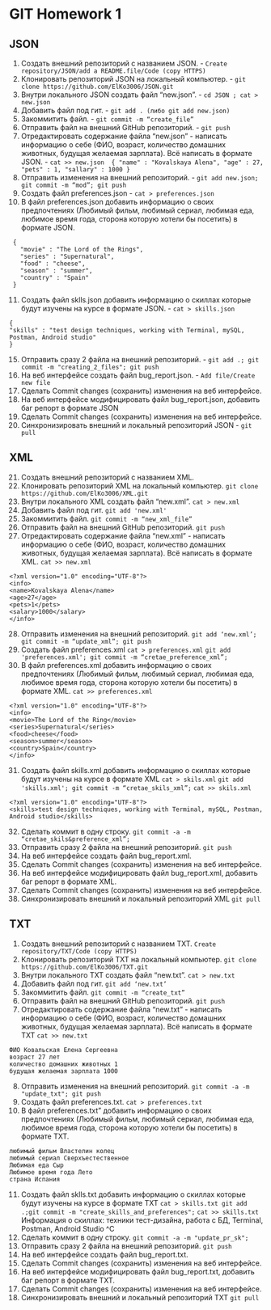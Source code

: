 # GIT Homework 1

## JSON
1. Создать внешний репозиторий c названием JSON. - ```Create repository/JSON/add a README.file/Code (copy HTTPS)```
2. Клонировать репозиторий JSON на локальный компьютер. - ```git clone https://github.com/ElKo3006/JSON.git```
3. Внутри локального JSON создать файл “new.json”. - ```cd JSON ; cat > new.json```
4. Добавить файл под гит. - ```git add . (либо git add new.json)```
5. Закоммитить файл. - ```git commit -m “create_file”```
6. Отправить файл на внешний GitHub репозиторий. - ```git push```
7. Отредактировать содержание файла “new.json” - написать информацию о себе (ФИО, возраст, количество домашних животных, будущая желаемая зарплата). Всё написать в формате JSON. - ```cat >> new.json  { "name" : "Kovalskaya Alena", "age" : 27, "pets" : 1, "sallary" : 1000 }```
8. Отправить изменения на внешний репозиторий. - ```git add new.json; git commit -m “mod”; git push```
9. Создать файл preferences.json - ```cat > preferences.json```
10. В файл preferences.json добавить информацию о своих предпочтениях (Любимый фильм, любимый сериал, любимая еда, любимое время года, сторона которую хотели бы посетить) в формате JSON.
```
 { 
   "movie" : "The Lord of the Rings",                    
   "series" : "Supernatural", 
   "food" : "cheese",
   "season" : "summer",
   "country" : "Spain"
 }
```
11. Создать файл sklls.json добавить информацию о скиллах которые будут изучены на курсе в формате JSON. - ```cat > skills.json``` 
```
{
"skills" : "test design techniques, working with Terminal, mySQL, Postman, Android studio"
}
```
15. Отправить сразу 2 файла на внешний репозиторий. - ```git add .; git commit -m "creating_2_files"; git push```
16. На веб интерфейсе создать файл bug_report.json. - ```Add file/Create new file```
17. Сделать Commit changes (сохранить) изменения на веб интерфейсе.
18. На веб интерфейсе модифицировать файл bug_report.json, добавить баг репорт в формате JSON
19. Сделать Commit changes (сохранить) изменения на веб интерфейсе.
20. Синхронизировать внешний и локальный репозиторий JSON -  ```git pull```

## XML
 21. Создать внешний репозиторий c названием XML.
 22. Клонировать репозиторий XML на локальный компьютер. ```git clone https://github.com/ElKo3006/XML.git```
 23. Внутри локального XML создать файл “new.xml”. ```cat > new.xml```
 24. Добавить файл под гит.	```git add 'new.xml'```
 25. Закоммитить файл. 	```git commit -m “new_xml_file”```
 26. Отправить файл на внешний GitHub репозиторий. ```git push```
 27. Отредактировать содержание файла “new.xml” - написать информацию о себе (ФИО, возраст, количество домашних животных, будущая желаемая зарплата). Всё написать в формате XML. 
```cat >> new.xml```
```
<?xml version="1.0" encoding="UTF-8"?>                 
<info>
<name>Kovalskaya Alena</name>
<age>27</age>
<pets>1</pets>
<salary>1000</salary>
</info>
```
 28. Отправить изменения на внешний репозиторий. ```git add ‘new.xml’; git commit -m “update_xml”; git push```
 29. Создать файл preferences.xml ```cat > preferences.xml``` 
 ```git add 'preferences.xml'; git commit -m “cretae_preference_xml”;```
 30. В файл preferences.xml добавить информацию о своих предпочтениях (Любимый фильм, любимый сериал, любимая еда, любимое время года, сторона которую хотели бы посетить) в формате XML. ```cat >> preferences.xml```
```
<?xml version="1.0" encoding="UTF-8"?>
<info>
<movie>The Lord of the Ring</movie>
<series>Supernatural</series>
<food>cheese</food>
<season>summer</season>
<country>Spain</country>
</info>
```
 31. Создать файл skills.xml добавить информацию о скиллах которые будут изучены на курсе в формате XML
```cat > skils.xml```
```git add 'skills.xml'; git commit -m “cretae_skils_xml”;```
```cat >> skils.xml```
```
<?xml version="1.0" encoding="UTF-8"?>
<skills>test design techniques, working with Terminal, mySQL, Postman, Android studio</skills>
```
 32. Сделать коммит в одну строку. 	```git commit -a -m “cretae_skils&preference_xml”;```
 33. Отправить сразу 2 файла на внешний репозиторий. 	```git push```
 34. На веб интерфейсе создать файл bug_report.xml.
 35. Сделать Commit changes (сохранить) изменения на веб интерфейсе.
 36. На веб интерфейсе модифицировать файл bug_report.xml, добавить баг репорт в формате XML.
 37. Сделать Commit changes (сохранить) изменения на веб интерфейсе.
 38. Синхронизировать внешний и локальный репозиторий XML	 ```git pull```

## TXT
 1. Создать внешний репозиторий c названием TXT. ```Create repository/TXT/Code (copy HTTPS)```
 2. Клонировать репозиторий TXT на локальный компьютер.  ```git clone https://github.com/ElKo3006/TXT.git```
 3. Внутри локального TXT создать файл “new.txt”. ```cat > new.txt```
 4. Добавить файл под гит. ```git add ‘new.txt’```
 5. Закоммитить файл.	```git commit -m “create_txt”```
 6. Отправить файл на внешний GitHub репозиторий. ```git push```
 7. Отредактировать содержание файла “new.txt” - написать информацию о себе (ФИО, возраст, количество домашних животных, будущая желаемая зарплата). Всё написать в формате TXT ```cat >> new.txt```
```
ФИО Ковальская Елена Сергеевна
возраст 27 лет
количество домашних животных 1
будущая желаемая зарплата 1000
```
 8. Отправить изменения на внешний репозиторий.	```git commit -a -m "update_txt"; git push```
 9. Создать файл preferences.txt.  ```cat > preferences.txt```
 10. В файл preferences.txt” добавить информацию о своих предпочтениях (Любимый фильм, любимый сериал, любимая еда, любимое время года, сторона которую хотели бы посетить) в формате TXT.
 ```
любимый фильм Властелин колец
любимый сериал Сверхъестественное
Любимая еда Сыр
Любимое время года Лето
страна Испания
```
 11. Создать файл sklls.txt добавить информацию о скиллах которые будут изучены на курсе в формате TXT ```cat > skills.txt
git add .;git commit -m "create_skills_and_preferences";```
 ```cat >> skills.txt``` 
Информация о скиллах: техники тест-дизайна, работа с БД, Terminal, Postman, Android Studio
^C
 12. Сделать коммит в одну строку.	 ```git commit -a -m "update_pr_sk";```
 13. Отправить сразу 2 файла на внешний репозиторий. 	```git push```
 14. На веб интерфейсе создать файл bug_report.txt.
 15. Сделать Commit changes (сохранить) изменения на веб интерфейсе.
 16. На веб интерфейсе модифицировать файл bug_report.txt, добавить баг репорт в формате TXT.
 17. Сделать Commit changes (сохранить) изменения на веб интерфейсе.
 18. Синхронизировать внешний и локальный репозиторий TXT ```git pull```
